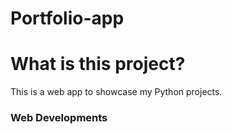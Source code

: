 # Portfolio-app
# What is this project?
This is a web app to showcase my Python projects.
### Web Developments
